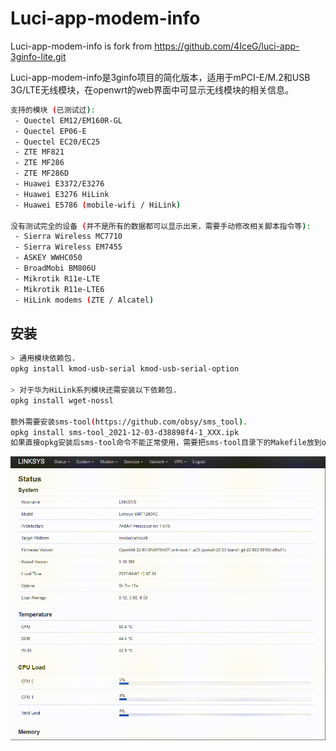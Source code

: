 # Luci-app-modem-info

Luci-app-modem-info is fork from https://github.com/4IceG/luci-app-3ginfo-lite.git

Luci-app-modem-info是3ginfo项目的简化版本，适用于mPCI-E/M.2和USB 3G/LTE无线模块，在openwrt的web界面中可显示无线模块的相关信息。


``` bash
支持的模块 (已测试过):
 - Quectel EM12/EM160R-GL
 - Quectel EP06-E
 - Quectel EC20/EC25
 - ZTE MF821
 - ZTE MF286
 - ZTE MF286D
 - Huawei E3372/E3276
 - Huawei E3276 HiLink
 - Huawei E5786 (mobile-wifi / HiLink)
 
没有测试完全的设备 (并不是所有的数据都可以显示出来，需要手动修改相关脚本指令等):
 - Sierra Wireless MC7710
 - Sierra Wireless EM7455
 - ASKEY WWHC050
 - BroadMobi BM806U
 - Mikrotik R11e-LTE
 - Mikrotik R11e-LTE6
 - HiLink modems (ZTE / Alcatel)

```

## 安装
``` bash
> 通用模块依赖包.
opkg install kmod-usb-serial kmod-usb-serial-option

> 对于华为HiLink系列模块还需安装以下依赖包.
opkg install wget-nossl

额外需要安装sms-tool(https://github.com/obsy/sms_tool).
opkg install sms-tool_2021-12-03-d38898f4-1_XXX.ipk
如果直接opkg安装后sms-tool命令不能正常使用，需要把sms-tool目录下的Makefile放到openwrt源码package目录下，自行编译后安装可以正常使用。
```




![](https://github.com/4IceG/Personal_data/blob/master/zrzuty/1.0.15-20220325.gif?raw=true)

## 
